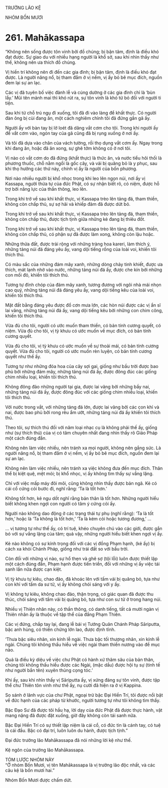 TRƯỞNG LÃO KỆ

NHÓM BỐN MƯƠI

# 261. Mahākassapa

“Không nên sống được tôn vinh bởi đồ chúng; bị bận tâm, định là điều khó đạt được. Sự giao du với nhiều hạng người là khổ sở, sau khi nhìn thấy như thế, không nên ưa thích đồ chúng.

Vị hiền trí không nên đi đến các gia đình; bị bận tâm, định là điều khó đạt được. Là người năng nổ, bị tham đắm ở vị nếm, vị ấy bỏ bê mục đích, nguồn đem lại sự an lạc.

Các vị đã tuyên bố việc đảnh lễ và cúng dường ở các gia đình chỉ là ‘bùn lầy.’ Mũi tên mảnh mai thì khó rút ra, sự tôn vinh là khó từ bỏ đối với người ti tiện.

Sau khi từ chỗ trú ngụ đi xuống, tôi đã đi vào làng để khất thực. Có người đàn ông bị cùi đang ăn, một cách nghiêm chỉnh tôi đã đứng gần gã ấy.

Người ấy với bàn tay bị lở loét đã dâng vắt cơm cho tôi. Trong khi người ấy để vắt cơm vào, ngón tay của gã cũng đã bị rụng xuống ở nơi ấy.

Và tôi đã dựa vào chân của vách tường, rồi thọ dụng vắt cơm ấy. Ngay trong khi đang ăn, hoặc đã ăn xong, sự ghê tởm không có ở nơi tôi.

Vị nào có vắt cơm do đã đứng (khất thực) là thức ăn, và nước tiểu hôi thối là phương thuốc, chỗ nằm ngồi là gốc cây, và vải bị quăng bỏ là y phục, sau khi thọ hưởng các thứ này, chính vị ấy là người của bốn phương.

Nơi nào nhiều người bị khổ nhọc trong khi leo lên ngọn núi, nơi ấy vị Kassapa, người thừa tự của đức Phật, có sự nhận biết rõ, có niệm, được hỗ trợ bởi năng lực của thần thông, leo lên.

Trong khi trở về sau khi khất thực, vị Kassapa trèo lên tảng đá, tham thiền, không còn chấp thủ, sự sợ hãi và khiếp đảm đã được dứt bỏ.

Trong khi trở về sau khi khất thực, vị Kassapa trèo lên tảng đá, tham thiền, không còn chấp thủ, được tịch tịnh giữa những kẻ đang bị thiêu đốt.

Trong khi trở về sau khi khất thực, vị Kassapa trèo lên tảng đá, tham thiền, không còn chấp thủ, có phận sự đã được làm xong, không còn lậu hoặc.

Những thửa đất, được trải rộng với những tràng hoa kareri, làm thích ý, những tảng núi đá đáng yêu ấy, vang dội tiếng rống của loài voi, khiến tôi thích thú.

Có màu sắc của những đám mây xanh, những dòng chảy tinh khiết, được ưa thích, mát lạnh nhờ vào nước, những tảng núi đá ấy, được che kín bởi những con mối đỏ, khiến tôi thích thú.

Tương tự đỉnh chóp của đám mây xanh, tương đương với ngôi nhà mái nhọn cao quý, những tảng núi đá đáng yêu ấy, vang dội tiếng kêu của loài voi, khiến tôi thích thú.

Mặt đất bằng đáng yêu được đổ cơn mưa lớn, các hòn núi được các vị ẩn sĩ lai vãng, những tảng núi đá ấy, vang dội tiếng kêu bởi những con chim công, khiến tôi thích thú.

Vừa đủ cho tôi, người có ước muốn tham thiền, có bản tính cương quyết, có niệm. Vừa đủ cho tôi, vị tỳ khưu có ước muốn về mục đích, có bản tính cương quyết.

Vừa đủ cho tôi, vị tỳ khưu có ước muốn về sự thoải mái, có bản tính cương quyết. Vừa đủ cho tôi, người có ước muốn rèn luyện, có bản tính cương quyết như thế ấy.

Tương tự như những đóa hoa của cây sợi gai, giống như bầu trời được bao phủ bởi những đám mây, những tảng núi đá ấy, được đông đúc các giống chim nhiều loại, khiến tôi thích thú.

Không đông đảo những người tại gia, được lai vãng bởi những bầy nai, những tảng núi đá ấy, được đông đúc với các giống chim nhiều loại, khiến tôi thích thú.

Với nước trong vắt, với những tảng đá lớn, được lai vãng bởi các con khỉ và nai, được bao phủ bởi rong rêu ẩm ướt, những tảng núi đá ấy khiến tôi thích thú.

Theo tôi, sự thích thú đối với năm loại nhạc cụ là không phải thế ấy, giống như (sự thích thú) của vị có tâm chuyên nhất đang nhìn thấy rõ Giáo Pháp một cách đúng đắn.

Không nên làm việc nhiều, nên tránh xa mọi người, không nên gắng sức. Là người năng nổ, bị tham đắm ở vị nếm, vị ấy bỏ bê mục đích, nguồn đem lại sự an lạc.

Không nên làm việc nhiều, nên tránh xa việc không đưa đến mục đích. Thân thể bị kiệt quệ, mệt mỏi; bị khổ nhọc, vị ấy không tìm thấy sự vắng lặng.

Chỉ với việc mấp máy đôi môi, cũng không nhìn thấy được bản ngã. Kẻ có cái cổ cứng cỏi bước đi, nghĩ rằng: ‘Ta là tốt hơn.’

Không tốt hơn, kẻ ngu dốt nghĩ rằng bản thân là tốt hơn. Những người hiểu biết không khen ngợi con người có tâm ý cứng cỏi ấy.

Người nào không dao động ở các trạng thái tự phụ (nghĩ rằng): ‘Ta là tốt hơn,’ hoặc là ‘Ta không là tốt hơn,’ ‘Ta là kém cỏi hoặc tương đương,’ …

… vị tương tự như thế ấy, có trí tuệ, khéo chuyên chú vào các giới, được gắn bó với sự vắng lặng của tâm; quả vậy, những người hiểu biết khen ngợi vị ấy.

Kẻ nào không có sự kính trọng đối với các vị đồng Phạm hạnh, (kẻ ấy) bị cách xa khỏi Chánh Pháp, giống như trái đất so với bầu trời.

Còn đối với những vị nào, sự hổ thẹn và ghê sợ (tội lỗi) luôn được thiết lập một cách đúng đắn, Phạm hạnh được tiến triển, đối với những vị ấy việc tái sanh lần nữa được cạn kiệt.

Vị tỳ khưu tự kiêu, chao đảo, đã khoác lên với tấm vải bị quăng bỏ, tựa như con khỉ với tấm da sư tử, vị ấy không chói sáng với y ấy.

Vị không tự kiêu, không chao đảo, thận trọng, có giác quan đã được thu thúc, chói sáng với tấm vải bị quăng bỏ, tựa như con sư tử ở trong hang núi.

Nhiều vị Thiên nhân này, có thần thông, có danh tiếng, tất cả mười ngàn vị Thiên nhân ấy là thuộc về tập thể của đấng Phạm Thiên.

Các vị đứng, chắp tay lại, đang lễ bái vị Tướng Quân Chánh Pháp Sāriputta, bậc anh hùng, có thiền chứng lớn lao, được định tĩnh.

‘Thưa bậc siêu nhân, xin kính lễ ngài. Thưa bậc tối thượng nhân, xin kính lễ ngài. Chúng tôi không thấu hiểu về việc ngài tham thiền nương vào đề mục nào.

Quả là điều kỳ diệu về việc chư Phật có hành xứ thâm sâu của bản thân, chúng tôi không thấu hiểu được các Ngài, (mặc dầu) được hội tụ sự (tinh tế như người bắn tên) xuyên thủng cọng tóc.’

Khi ấy, sau khi nhìn thấy vị Sāriputta ấy, vị xứng đáng sự tôn vinh, được tập thể chư Thiên tôn vinh như thế ấy, nụ cười đã hiện ra ở vị Kappina.

So sánh ở lãnh vực của chư Phật, ngoại trừ bậc Đại Hiền Trí, tôi được nổi bật về đức hạnh của các pháp từ khước, người tương tự như tôi không tìm thấy.

Bậc Đạo Sư đã được tôi hầu hạ, lời dạy của đức Phật đã được thực hành, vật mang nặng đã được đặt xuống, giờ đây không còn tái sanh nữa.

Bậc Đại Hiền Trí có sự thiết lập niệm là cái cổ, có đức tin là cánh tay, có tuệ là cái đầu. Bậc có đại trí, luôn luôn du hành, được tịch tịnh.”

Đại đức trưởng lão Mahākassapa đã nói những lời kệ như thế.

Kệ ngôn của trưởng lão Mahākassapa.

TÓM LƯỢC NHÓM NÀY  
“Ở nhóm Bốn Mươi, vị tên Mahākassapa là vị trưởng lão độc nhất, và các câu kệ là bốn mươi hai.”

Nhóm Bốn Mươi được chấm dứt.

